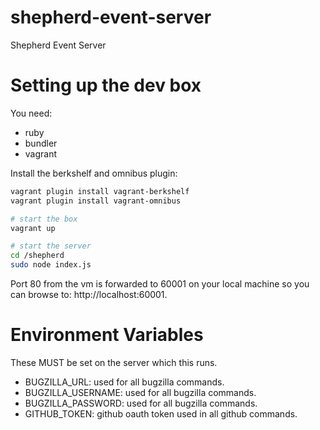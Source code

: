 shepherd-event-server
=====================

Shepherd Event Server

# Setting up the dev box

You need:

  - ruby
  - bundler
  - vagrant

Install the berkshelf and omnibus plugin:

```sh
vagrant plugin install vagrant-berkshelf
vagrant plugin install vagrant-omnibus
```

```sh
# start the box
vagrant up
```

```sh
# start the server
cd /shepherd
sudo node index.js
```

Port 80 from the vm is forwarded to 60001 on your local machine so you
can browse to: http://localhost:60001.

# Environment Variables
These MUST be set on the server which this runs.

- BUGZILLA_URL: used for all bugzilla commands.
- BUGZILLA_USERNAME: used for all bugzilla commands.
- BUGZILLA_PASSWORD: used for all bugzilla commands.
- GITHUB_TOKEN: github oauth token used in all github commands.
